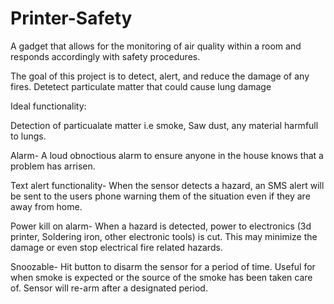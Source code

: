 # Printer-Safety
A gadget that allows for the monitoring of air quality within a room and responds accordingly with safety procedures.

The goal of this project is to detect, alert, and reduce the damage of any fires. Detetect particulate matter that could cause lung damage



Ideal functionality:

Detection of particualate matter i.e smoke, Saw dust, any material harmfull to lungs.

Alarm- A loud obnoctious alarm to ensure anyone in the house knows that a problem has arrisen.

Text alert functionality- When the sensor detects a hazard, an SMS alert will be sent to the users phone warning them of the situation even if they are away from home.

Power kill on alarm- When a hazard is detected, power to electronics (3d printer, Soldering iron, other electronic tools) is cut. This may minimize the damage or even stop electrical fire related hazards.

Snoozable- Hit button to disarm the sensor for a period of time. Useful for when smoke is expected or the source of the smoke has been taken care of. Sensor will re-arm after a designated period.

